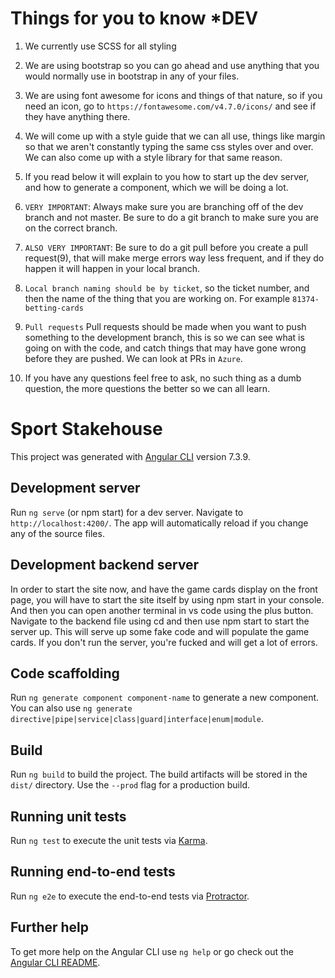
# Things for you to know *****DEV****

1. We currently use SCSS for all styling

2. We are using bootstrap so you can go ahead and use anything that you would normally use in bootstrap in any of your files.

3. We are using font awesome for icons and things of that nature, so if you need an icon, go to `https://fontawesome.com/v4.7.0/icons/` and see if they have anything there.

4. We will come up with a style guide that we can all use, things like margin so that we aren't constantly typing the same css styles over and over. We can also come up with a style library for that same reason.

5. If you read below it will explain to you how to start up the dev server, and how to generate a component, which we will be doing a lot. 

6. `VERY IMPORTANT`: Always make sure you are branching off of the dev branch and not master. Be sure to do a git branch to make sure you are on the correct branch. 

7. `ALSO VERY IMPORTANT`: Be sure to do a git pull before you create a pull request(9), that will make merge errors way less frequent, and if they do happen it will happen in your local branch.

8. `Local branch naming should be by ticket`, so the ticket number, and then the name of the thing that you are working on. For example `81374-betting-cards`

9. `Pull requests` Pull requests should be made when you want to push something to the development branch, this is so we can see what is going on with the code, and catch things that may have gone wrong before they are pushed. We can look at PRs in `Azure`.

10. If you have any questions feel free to ask, no such thing as a dumb question, the more questions the better so we can all learn. 

# Sport Stakehouse

This project was generated with [Angular CLI](https://github.com/angular/angular-cli) version 7.3.9.

## Development server

Run `ng serve` (or npm start) for a dev server. Navigate to `http://localhost:4200/`. The app will automatically reload if you change any of the source files.

## Development backend server 

In order to start the site now, and have the game cards display on the front page, you will have to start the site itself by using npm start in your console. And then you can open another terminal in vs code using the plus button. Navigate to the backend file using cd and then use npm start to start the server up. This will serve up some fake code and will populate the game cards. If you don't run the server, you're fucked and will get a lot of errors.

## Code scaffolding

Run `ng generate component component-name` to generate a new component. You can also use `ng generate directive|pipe|service|class|guard|interface|enum|module`.

## Build

Run `ng build` to build the project. The build artifacts will be stored in the `dist/` directory. Use the `--prod` flag for a production build.

## Running unit tests

Run `ng test` to execute the unit tests via [Karma](https://karma-runner.github.io).

## Running end-to-end tests

Run `ng e2e` to execute the end-to-end tests via [Protractor](http://www.protractortest.org/).

## Further help

To get more help on the Angular CLI use `ng help` or go check out the [Angular CLI README](https://github.com/angular/angular-cli/blob/master/README.md).
